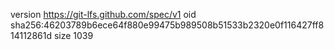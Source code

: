version https://git-lfs.github.com/spec/v1
oid sha256:46203789b6ece64f880e99475b989508b51533b2320e0f116427ff814112861d
size 1039
